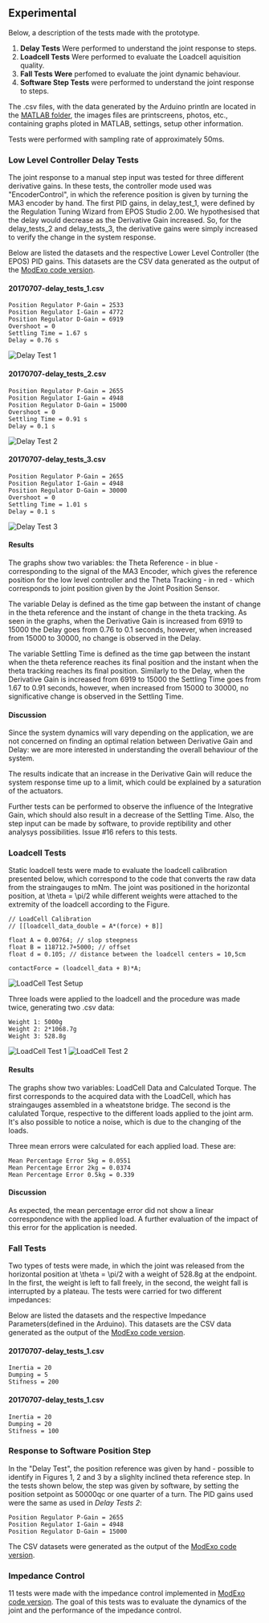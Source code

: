 ## Experimental
Below, a description of the tests made with the prototype. 

1. **Delay Tests** Were performed to understand the joint response to steps.
2. **Loadcell Tests** Were performed to evaluate the Loadcell aquisition quality.
3. **Fall Tests Were** perfomed to evaluate the joint dynamic behaviour.
4. **Software Step Tests** were performed to understand the joint response to steps.

The .csv files, with the data generated by the Arduino println are located in the [MATLAB folder](https://github.com/biopmr/ModExo/tree/master/experimental/csvData), the images files are printscreens, photos, etc., containing graphs ploted in MATLAB, settings, setup other information.

Tests were performed with sampling rate of approximately 50ms.

### Low Level Controller Delay Tests
The joint response to a manual step input was tested for three different derivative gains. In these tests, the controller mode used was "EncoderControl", in which the reference position is given by turning the MA3 encoder by hand. The first PID gains, in delay_test_1, were defined by the Regulation Tuning Wizard from EPOS Studio 2.00. We hypothesised that the delay would decrease as the Derivative Gain increased. So, for the delay_tests_2 and delay_tests_3, the derivative gains were simply increased to verify the change in the system response.

Below are listed the datasets and the respective Lower Level Controller (the EPOS) PID gains. This datasets are the CSV data generated as the output of the [ModExo code version](https://github.com/biopmr/ModExo/commit/fbe45a4ca06b29ec54b75cb432308c84095bc77f). 


#### 20170707-delay_tests_1.csv
	Position Regulator P-Gain = 2533
	Position Regulator I-Gain = 4772
	Position Regulator D-Gain = 6919
	Overshoot = 0
	Settling Time = 1.67 s
	Delay = 0.76 s

![Delay Test 1](https://biopmr.github.io/images/tests-delay_test_1-response.png)

#### 20170707-delay_tests_2.csv
	Position Regulator P-Gain = 2655
	Position Regulator I-Gain = 4948
	Position Regulator D-Gain = 15000
	Overshoot = 0
	Settling Time = 0.91 s
	Delay = 0.1 s

![Delay Test 2](https://biopmr.github.io/images/tests-delay_test_2-response.png)

#### 20170707-delay_tests_3.csv
	Position Regulator P-Gain = 2655
	Position Regulator I-Gain = 4948
	Position Regulator D-Gain = 30000
	Overshoot = 0
	Settling Time = 1.01 s
	Delay = 0.1 s

![Delay Test 3](https://biopmr.github.io/images/tests-delay_test_3-response.png)

#### Results
The graphs show two variables: the Theta Reference - in blue - corresponding to the signal of the MA3 Encoder, which gives the reference position for the low level controller and the Theta Tracking - in red - which corresponds to joint position given by the Joint Position Sensor.

The variable Delay is defined as the time gap between the instant of change in the theta reference and the instant of change in the theta tracking. As seen in the graphs, when the Derivative Gain is increased from 6919 to 15000 the Delay goes from 0.76 to 0.1 seconds, however, when increased from 15000 to 30000, no change is observed in the Delay.

The variable Settling Time is defined as the time gap between the instant when the theta reference reaches its final position and the instant when the theta tracking reaches its final position. Similarly to the Delay, when the Derivative Gain is increased from 6919 to 15000 the Settling Time goes from 1.67 to 0.91 seconds, however, when increased from 15000 to 30000, no significative change is observed in the Settling Time.

#### Discussion
Since the system dynamics will vary depending on the application, we are not concerned on finding an optimal relation between Derivative Gain and Delay: we are more interested in understanding the overall behaviour of the system.

The results indicate that an increase in the Derivative Gain will reduce the system response time up to a limit, which could be explained by a saturation of the actuators.

Further tests can be performed to observe the influence of the Integrative Gain, which should also result in a decrease of the Settling Time. Also, the step input can be made by software, to provide reptibility and other analysys possibilities. Issue #16 refers to this tests.

### Loadcell Tests
Static loadcell tests were made to evaluate the loadcell calibration presented below, which correspond to the code that converts the raw data from the straingauges to mNm. The joint was positioned in the horizontal position, at \theta = \pi/2 while different weights were attached to the extremity of the loadcell according to the Figure.

	// LoadCell Calibration 
	// [[loadcell_data_double = A*(force) + B]]

	float A = 0.00764; // slop steepness
	float B = 118712.7+5000; // offset
	float d = 0.105; // distance between the loadcell centers = 10,5cm  

	contactForce = (loadcell_data + B)*A;

![LoadCell Test Setup](https://biopmr.github.io/images/tests-loadcell-setup.png)

Three loads were applied to the loadcell and the procedure was made twice, generating two .csv data:  

	Weight 1: 5000g
	Weight 2: 2*1068.7g
	Weight 3: 528.8g

![LoadCell Test 1](https://biopmr.github.io/images/tests-loadcell.png)
![LoadCell Test 2](https://biopmr.github.io/images/tests-loadcell_2.png)

#### Results
The graphs show two variables: LoadCell Data and Calculated Torque. The first corresponds to the acquired data with the LoadCell, which has straingauges assembled in a wheatstone bridge. The second is the calulated Torque, respective to the different loads applied to the joint arm. It's also possible to notice a noise, which is due to the changing of the loads.

Three mean errors were calculated for each applied load. These are:  

	Mean Percentage Error 5kg = 0.0551
	Mean Percentage Error 2kg = 0.0374
	Mean Percentage Error 0.5kg = 0.339

#### Discussion
As expected, the mean percentage error did not show a linear correspondence with the applied load. A further evaluation of the impact of this error for the application is needed.

### Fall Tests
Two types of tests were made, in which the joint was released from the horizontal position at \theta = \pi/2 with a weight of 528.8g at the endpoint. In the first, the weight is left to fall freely, in the second, the weight fall is interrupted by a plateau. The tests were carried for two different impedances:

Below are listed the datasets and the respective Impedance Parameters(defined in the Arduino). This datasets are the CSV data generated as the output of the [ModExo code version](https://github.com/biopmr/ModExo/commit/eeca1abadc476c0e96368f6174ec537baafa6ed0). 

#### 20170707-delay_tests_1.csv
	Inertia = 20
	Dumping = 5
	Stifness = 200

#### 20170707-delay_tests_1.csv
	Inertia = 20
	Dumping = 20
	Stifness = 100

### Response to Software Position Step 
In the "Delay Test", the position reference was given by hand - possible to identify in Figures 1, 2 and 3 by a slighlty inclined theta reference step. In the tests shown below, the step was given by software, by setting the position setpoint as 50000qc or one quarter of a turn. The PID gains used were the same as used in *Delay Tests 2*: 

	Position Regulator P-Gain = 2655
	Position Regulator I-Gain = 4948
	Position Regulator D-Gain = 15000

The CSV datasets were generated as the output of the [ModExo code version](https://github.com/biopmr/ModExo/commit/6406149b4862f258c7d46ec308e35900ec223919). 

### Impedance Control
11 tests were made with the impedance control implemented in [ModExo code version](https://github.com/biopmr/ModExo/commit/6406149b4862f258c7d46ec308e35900ec223919). The goal of this tests was to evaluate the dynamics of the joint and the performance of the impedance control.